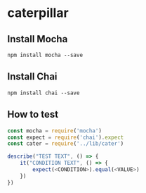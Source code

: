 # caterpillar

## Install Mocha

```
npm install mocha --save
```

## Install Chai

```
npm install chai --save
```

## How to test

```javascript
const mocha = require('mocha')
const expect = require('chai').expect
const cater = require('../lib/cater')

describe("TEST TEXT", () => {
    it("CONDITION TEXT", () => {
        expect(<CONDITION>).equal(<VALUE>)
    })
})
```